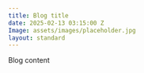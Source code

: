 ```yaml
---
title: Blog title
date: 2025-02-13 03:15:00 Z
Image: assets/images/placeholder.jpg
layout: standard
---
```


Blog content